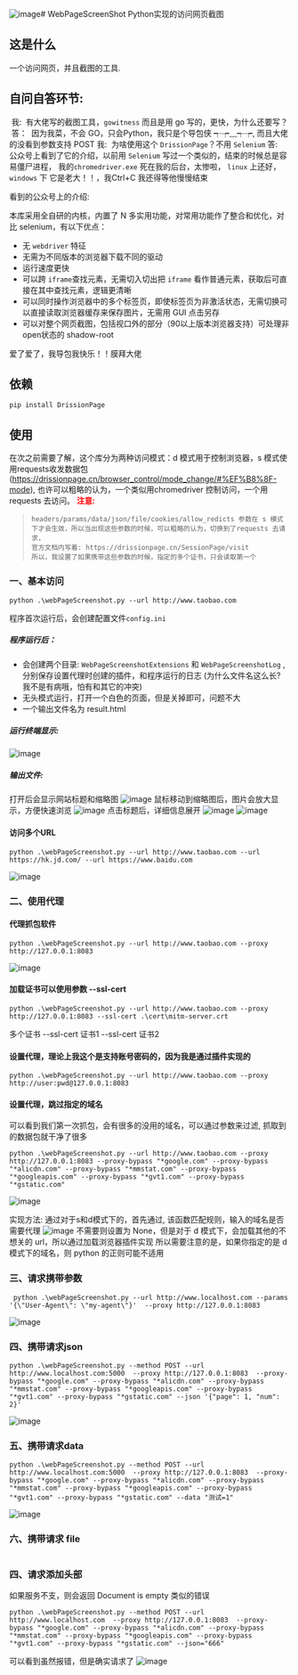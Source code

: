 ![image](https://github.com/user-attachments/assets/fda332af-e5fd-4467-b1ae-d692f4727d80)# WebPageScreenShot
Python实现的访问网页截图

## 这是什么

一个访问网页，并且截图的工具.



## 自问自答环节:

​	我:
​		有大佬写的截图工具，`gowitness` 而且是用 go 写的，更快，为什么还要写？
​	答：
​		因为我菜，不会 GO，只会Python，我只是个导包侠 ┭┮﹏┭┮, 而且大佬的没看到参数支持 POST
​	我:
​		为啥使用这个  `DrissionPage`？不用 `Selenium`
​	答:
​		公众号上看到了它的介绍，以前用 `Selenium` 写过一个类似的，结束的时候总是容易僵尸进程，
​		我的`chromedriver.exe` 死在我的后台，太惨啦，
​		`linux` 上还好，`windows` 下 它是老大！！，我Ctrl+C 我还得等他慢慢结束

看到的公众号上的介绍:

本库采用全自研的内核，内置了 N 多实用功能，对常用功能作了整合和优化，对比 selenium，有以下优点：

- 无 `webdriver` 特征
- 无需为不同版本的浏览器下载不同的驱动
- 运行速度更快
- 可以跨 `iframe`查找元素，无需切入切出把 `iframe` 看作普通元素，获取后可直接在其中查找元素，逻辑更清晰
- 可以同时操作浏览器中的多个标签页，即使标签页为非激活状态，无需切换可以直接读取浏览器缓存来保存图片，无需用 GUI 点击另存
- 可以对整个网页截图，包括视口外的部分（90以上版本浏览器支持）可处理非open状态的 shadow-root

 爱了爱了，我导包我快乐！！膜拜大佬



## 依赖

```text
pip install DrissionPage
```


## 使用

在次之前需要了解，这个库分为两种访问模式：d 模式用于控制浏览器，s 模式使用requests收发数据包 (https://drissionpage.cn/browser_control/mode_change/#%EF%B8%8F-mode), 也许可以粗略的认为，一个类似用chromedriver 控制访问，一个用 requests 去访问。
**<span style="color:red">注意:</span>**
>     headers/params/data/json/file/cookies/allow_redicts 参数在 s 模式下才会生效，所以当出现这些参数的时候，可以粗略的认为，切换到了requests 去请求，
>     官方文档内写着: https://drissionpage.cn/SessionPage/visit
>     所以，我设置了如果携带这些参数的时候，指定的多个证书，只会读取第一个

### 一、基本访问

```
python .\webPageScreenshot.py --url http://www.taobao.com 
```

程序首次运行后，会创建配置文件`config.ini`

##### 程序运行后：
- 会创建两个目录: `WebPageScreenshotExtensions` 和 `WebPageScreenshotLog` ,分别保存设置代理时创建的插件，和程序运行的日志 (为什么文件名这么长? 我不是有病哦，怕有和其它的冲突)
- 无头模式运行，打开一个白色的页面，但是关掉即可，问题不大
- 一个输出文件名为 result.html


##### 运行终端显示:
![image](https://github.com/user-attachments/assets/0df0a373-0170-4cb9-8640-14b66a7ed535)


##### 输出文件:
打开后会显示网站标题和缩略图
![image](https://github.com/user-attachments/assets/7a27896b-2c8e-4f7e-96d6-c698598b4a54)
鼠标移动到缩略图后，图片会放大显示，方便快速浏览
![image](https://github.com/user-attachments/assets/632047ee-ed4d-4205-834a-b5f901414b71)
点击标题后，详细信息展开
![image](https://github.com/user-attachments/assets/9c1add3c-0b47-4452-88e8-249ac618d0ba)
![image](https://github.com/user-attachments/assets/04ce64b7-446c-44a4-8e7f-8cbaa967cfe3)


#### 访问多个URL 
```
python .\webPageScreenshot.py --url http://www.taobao.com --url https://hk.jd.com/ --url https://www.baidu.com 
```
![image](https://github.com/user-attachments/assets/5f75b66f-e731-48c0-a04b-1bcb14d46086)


### 二、使用代理
#### 代理抓包软件
```
python .\webPageScreenshot.py --url http://www.taobao.com --proxy http://127.0.0.1:8083
```
![image](https://github.com/user-attachments/assets/656d0d42-1ebb-40fc-aaca-e8a801e3df7e)


#### 加载证书可以使用参数 --ssl-cert 
```
python .\webPageScreenshot.py --url http://www.taobao.com --proxy http://127.0.0.1:8083 --ssl-cert .\cert\mitm-server.crt
```
多个证书 --ssl-cert 证书1  --ssl-cert 证书2


#### 设置代理，理论上我这个是支持账号密码的，因为我是通过插件实现的
```
python .\webPageScreenshot.py --url http://www.taobao.com --proxy http://user:pwd@127.0.0.1:8083 
```

#### 设置代理，跳过指定的域名
可以看到我们第一次抓包，会有很多的没用的域名，可以通过参数来过滤, 抓取到的数据包就干净了很多
```
python .\webPageScreenshot.py --url http://www.taobao.com --proxy http://127.0.0.1:8083 --proxy-bypass "*google.com" --proxy-bypass "*alicdn.com" --proxy-bypass "*mmstat.com" --proxy-bypass "*googleapis.com" --proxy-bypass "*gvt1.com" --proxy-bypass "*gstatic.com"
```
![image](https://github.com/user-attachments/assets/50a912bb-15c9-4ce9-8f29-08efe4bb9de7)

实现方法:
  通过对于s和d模式下的，首先通过, 该函数匹配规则，输入的域名是否需要代理
  ![image](https://github.com/user-attachments/assets/4312bd8f-386a-4b28-93e2-aac490a2bd15)
  不需要则设置为 None，但是对于 d 模式下，会加载其他的不想关的 url，所以通过加载浏览器插件实现
  所以需要注意的是，如果你指定的是 d 模式下的域名，则 python 的正则可能不适用


### 三、请求携带参数
```
 python .\webPageScreenshot.py --url http://www.localhost.com --params '{\"User-Agent\": \"my-agent\"}'  --proxy http://127.0.0.1:8083
```
![image](https://github.com/user-attachments/assets/9adc6adc-bd43-4fa7-be45-b96720700a53)


### 四、携带请求json
```
python .\webPageScreenshot.py --method POST --url http://www.localhost.com:5000  --proxy http://127.0.0.1:8083  --proxy-bypass "*google.com" --proxy-bypass "*alicdn.com" --proxy-bypass "*mmstat.com" --proxy-bypass "*googleapis.com" --proxy-bypass "*gvt1.com" --proxy-bypass "*gstatic.com" --json '{"page": 1, "num": 2}'
```
![image](https://github.com/user-attachments/assets/0cc69c29-c18b-4909-af34-6755e708dae4)


### 五、携带请求data
```
python .\webPageScreenshot.py --method POST --url http://www.localhost.com:5000  --proxy http://127.0.0.1:8083  --proxy-bypass "*google.com" --proxy-bypass "*alicdn.com" --proxy-bypass "*mmstat.com" --proxy-bypass "*googleapis.com" --proxy-bypass "*gvt1.com" --proxy-bypass "*gstatic.com" --data "测试=1"

```
![image](https://github.com/user-attachments/assets/35d70513-ac3f-412c-b149-0362caa7f6e6)


### 六、携带请求 file
```
```


### 四、请求添加头部

如果服务不支，则会返回  Document is empty 类似的错误
```
python .\webPageScreenshot.py --method POST --url http://www.localhost.com  --proxy http://127.0.0.1:8083  --proxy-bypass "*google.com" --proxy-bypass "*alicdn.com" --proxy-bypass "*mmstat.com" --proxy-bypass "*googleapis.com" --proxy-bypass "*gvt1.com" --proxy-bypass "*gstatic.com" --json="666"
```
可以看到虽然报错，但是确实请求了
![image](https://github.com/user-attachments/assets/5ccddaec-6df5-4a7a-8c14-f6ba89fd26ac)




